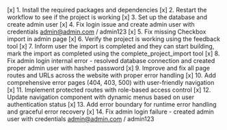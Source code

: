 [x] 1. Install the required packages and dependencies
[x] 2. Restart the workflow to see if the project is working
[x] 3. Set up the database and create admin user
[x] 4. Fix login issue and create admin user with credentials admin@admin.com / admin123
[x] 5. Fix missing Checkbox import in admin page
[x] 6. Verify the project is working using the feedback tool
[x] 7. Inform user the import is completed and they can start building, mark the import as completed using the complete_project_import tool
[x] 8. Fix admin login internal error - resolved database connection and created proper admin user with hashed password
[x] 9. Improve and fix all page routes and URLs across the website with proper error handling
[x] 10. Add comprehensive error pages (404, 403, 500) with user-friendly navigation
[x] 11. Implement protected routes with role-based access control
[x] 12. Update navigation component with dynamic menus based on user authentication status
[x] 13. Add error boundary for runtime error handling and graceful error recovery
[x] 14. Fix admin login failure - created admin user with credentials admin@admin.com / admin123